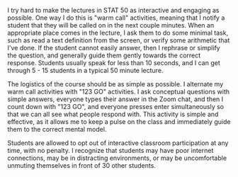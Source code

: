 I try hard to make the lectures in STAT 50 as interactive and engaging as possible.
One way I do this is "warm call" activities, meaning that I notify a student that they will be called on in the next couple minutes.
When an appropriate place comes in the lecture, I ask them to do some minimal task, such as read a text definition from the screen, or verify some arithmetic that I've done.
If the student cannot easily answer, then I rephrase or simplify the question, and generally guide them gently towards the correct response.
Students usually speak for less than 10 seconds, and I can get through 5 - 15 students in a typical 50 minute lecture.

The logistics of the course should be as simple as possible.
I alternate my warm call activities with "123 GO" activities.
I ask conceptual questions with simple answers, everyone types their answer in the Zoom chat, and then I count down with "123 GO", and everyone presses enter simultaneously so that we can all see what people respond with.
This activity is simple and effective, as it allows me to keep a pulse on the class and immediately guide them to the correct mental model.

Students are allowed to opt out of interactive classroom participation at any time, with no penalty.
I recognize that students may have poor internet connections, may be in distracting environments, or may be uncomfortable unmuting themselves in front of 30 other students.
